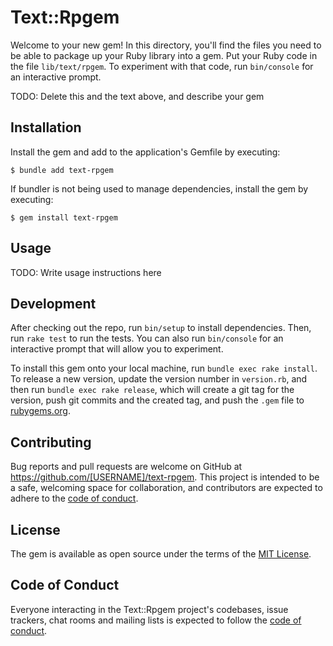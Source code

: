 # Text::Rpgem

Welcome to your new gem! In this directory, you'll find the files you need to be able to package up your Ruby library into a gem. Put your Ruby code in the file `lib/text/rpgem`. To experiment with that code, run `bin/console` for an interactive prompt.

TODO: Delete this and the text above, and describe your gem

## Installation

Install the gem and add to the application's Gemfile by executing:

    $ bundle add text-rpgem

If bundler is not being used to manage dependencies, install the gem by executing:

    $ gem install text-rpgem

## Usage

TODO: Write usage instructions here

## Development

After checking out the repo, run `bin/setup` to install dependencies. Then, run `rake test` to run the tests. You can also run `bin/console` for an interactive prompt that will allow you to experiment.

To install this gem onto your local machine, run `bundle exec rake install`. To release a new version, update the version number in `version.rb`, and then run `bundle exec rake release`, which will create a git tag for the version, push git commits and the created tag, and push the `.gem` file to [rubygems.org](https://rubygems.org).

## Contributing

Bug reports and pull requests are welcome on GitHub at https://github.com/[USERNAME]/text-rpgem. This project is intended to be a safe, welcoming space for collaboration, and contributors are expected to adhere to the [code of conduct](https://github.com/[USERNAME]/text-rpgem/blob/master/CODE_OF_CONDUCT.md).

## License

The gem is available as open source under the terms of the [MIT License](https://opensource.org/licenses/MIT).

## Code of Conduct

Everyone interacting in the Text::Rpgem project's codebases, issue trackers, chat rooms and mailing lists is expected to follow the [code of conduct](https://github.com/[USERNAME]/text-rpgem/blob/master/CODE_OF_CONDUCT.md).
